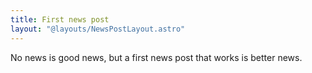 ```yaml
---
title: First news post
layout: "@layouts/NewsPostLayout.astro"
---
```


No news is good news, but a first news post that works is better news.